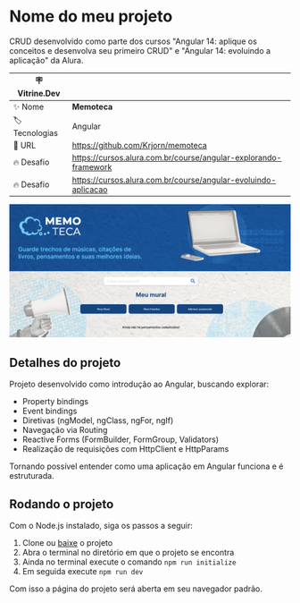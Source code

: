 # Nome do meu projeto

CRUD desenvolvido como parte dos cursos "Angular 14: aplique os conceitos e desenvolva seu primeiro CRUD" e "Angular 14: evoluindo a aplicação" da Alura.

| :placard: Vitrine.Dev ||
| ------------- | --- |
| :sparkles: Nome | **Memoteca**
| :label: Tecnologias | Angular
| :rocket: URL | https://github.com/Krjorn/memoteca
| :fire: Desafio | https://cursos.alura.com.br/course/angular-explorando-framework
| :fire: Desafio | https://cursos.alura.com.br/course/angular-evoluindo-aplicacao

![](./project.png#vitrinedev)

## Detalhes do projeto


Projeto desenvolvido como introdução ao Angular, buscando explorar:

- Property bindings
- Event bindings
- Diretivas (ngModel, ngClass, ngFor, ngIf)
- Navegação via Routing
- Reactive Forms (FormBuilder, FormGroup, Validators)
- Realização de requisições com HttpClient e HttpParams

Tornando possível entender como uma aplicação em Angular funciona e é estruturada.

## Rodando o projeto

Com o Node.js instalado, siga os passos a seguir:

1. Clone ou [baixe](https://github.com/Krjorn/memoteca/archive/refs/heads/main.zip) o projeto
2. Abra o terminal no diretório em que o projeto se encontra
3. Ainda no terminal execute o comando `npm run initialize`
4. Em seguida execute `npm run dev`

Com isso a página do projeto será aberta em seu navegador padrão.
